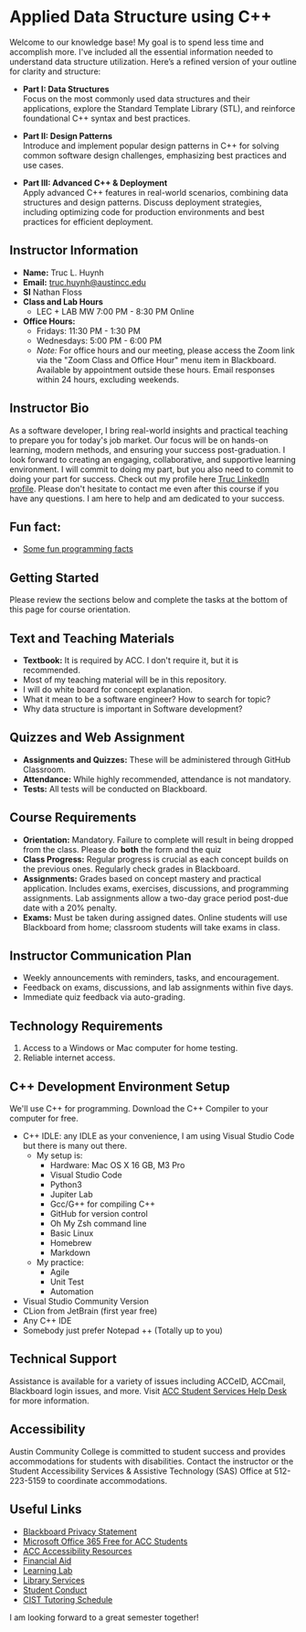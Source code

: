 # Applied Data Structure using C++

Welcome to our knowledge base! My goal is to spend less time and accomplish more. I've included all the essential information needed to understand data structure utilization. 
Here’s a refined version of your outline for clarity and structure:

+ **Part I: Data Structures**  
  Focus on the most commonly used data structures and their applications, explore the Standard Template Library (STL), and reinforce foundational C++ syntax and best practices.
  
+ **Part II: Design Patterns**  
  Introduce and implement popular design patterns in C++ for solving common software design challenges, emphasizing best practices and use cases.

+ **Part III: Advanced C++ & Deployment**  
  Apply advanced C++ features in real-world scenarios, combining data structures and design patterns. Discuss deployment strategies, including optimizing code for production environments and best practices for efficient deployment.

## Instructor Information

- **Name:** Truc L. Huynh
- **Email:** [truc.huynh@austincc.edu](mailto:truc.huynh@austincc.edu)
- **SI** Nathan Floss
- **Class and Lab Hours**
   - LEC + LAB MW 7:00 PM - 8:30 PM Online
- **Office Hours:**
   - Fridays: 11:30 PM - 1:30 PM
   - Wednesdays: 5:00 PM - 6:00 PM
   - *Note:* For office hours and our meeting, please access the Zoom link via the "Zoom Class and Office Hour" menu item in Blackboard. Available by appointment outside these hours. Email responses within 24 hours, excluding weekends.

## Instructor Bio

As a software developer, I bring real-world insights and practical teaching to prepare you for today's job market. Our focus will be on hands-on learning, modern methods, and ensuring your success post-graduation. I look forward to creating an engaging, collaborative, and supportive learning environment. I will commit to doing my part, but you also need to commit to doing your part for success.
Check out my profile here [Truc LinkedIn profile](https://www.linkedin.com/in/trucdev/). Please don't hesitate to contact me even after this course if you have any questions. I am here to help and am dedicated to your success.
## Fun fact:
- [Some fun programming facts](https://chatgpt.com/share/289d35cb-c901-4954-8a0e-594f05a38d48)

## Getting Started

Please review the sections below and complete the tasks at the bottom of this page for course orientation.

## Text and Teaching Materials

- **Textbook:** It is required by ACC. I don't require it, but it is recommended.
- Most of my teaching material will be in this repository.
- I will do white board for concept explanation.
- What it mean to be a software engineer? How to search for topic?
- Why data structure is important in Software development?

## Quizzes and Web Assignment
- **Assignments and Quizzes:** These will be administered through GitHub Classroom.
- **Attendance:** While highly recommended, attendance is not mandatory.
- **Tests:** All tests will be conducted on Blackboard.

## Course Requirements

- **Orientation:** Mandatory. Failure to complete will result in being dropped from the class. Please do **both** the form and the quiz
- **Class Progress:** Regular progress is crucial as each concept builds on the previous ones. Regularly check grades in Blackboard.
- **Assignments:** Grades based on concept mastery and practical application. Includes exams, exercises, discussions, and programming assignments. Lab assignments allow a two-day grace period post-due date with a 20% penalty.
- **Exams:** Must be taken during assigned dates. Online students will use Blackboard from home; classroom students will take exams in class.

## Instructor Communication Plan

- Weekly announcements with reminders, tasks, and encouragement.
- Feedback on exams, discussions, and lab assignments within five days.
- Immediate quiz feedback via auto-grading.

## Technology Requirements

1. Access to a Windows or Mac computer for home testing.
2. Reliable internet access.

## C++ Development Environment Setup

We'll use C++ for programming. Download the C++ Compiler to your computer for free.
- C++ IDLE: any IDLE as your convenience, I am using Visual Studio Code but there is many out there.
   - My setup is:
      - Hardware: Mac OS X 16 GB, M3 Pro
      - Visual Studio Code
      - Python3
      - Jupiter Lab
      - Gcc/G++ for compiling C++ 
      - GitHub for version control
      - Oh My Zsh command line
      - Basic Linux
      - Homebrew
      - Markdown
   - My practice:
      - Agile
      - Unit Test
      - Automation
- Visual Studio Community Version
- CLion from JetBrain (first year free)
- Any C++ IDE
- Somebody just prefer Notepad ++ (Totally up to you)


## Technical Support

Assistance is available for a variety of issues including ACCeID, ACCmail, Blackboard login issues, and more. Visit [ACC Student Services Help Desk](https://www.austincc.edu/helpdesk) for more information.

## Accessibility

Austin Community College is committed to student success and provides accommodations for students with disabilities. Contact the instructor or the Student Accessibility Services & Assistive Technology (SAS) Office at 512-223-5159 to coordinate accommodations.

## Useful Links

- [Blackboard Privacy Statement](https://www.anthology.com/trust-center/privacy-statement)
- [Microsoft Office 365 Free for ACC Students](https://sites.austincc.edu/newsroom/2014/12/05/microsoft-office-365-offered-free-to-acc-students-employees/)
- [ACC Accessibility Resources](https://www.austincc.edu/students/disability-services)
- [Financial Aid](https://students.austincc.edu/financial-aid/apply-for-financial-aid/)
- [Learning Lab](https://students.austincc.edu/learning-lab/)
- [Library Services](https://library.austincc.edu/)
- [Student Conduct](https://students.austincc.edu/student-rights-responsibilities/student-conduct/)
- [CIST Tutoring Schedule](https://sites.austincc.edu/cs/student-resources/csit-tutoring-schedule/)

I am looking forward to a great semester together!
